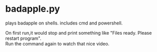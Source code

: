# badapple.py
plays badapple on shells. includes cmd and powershell.

On first run,it would stop and print something like "Files ready. Please restart program".                               
Run the command again to watch that nice video.
